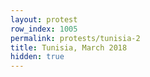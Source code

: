```yaml
---
layout: protest
row_index: 1005
permalink: protests/tunisia-2
title: Tunisia, March 2018
hidden: true
---
```

